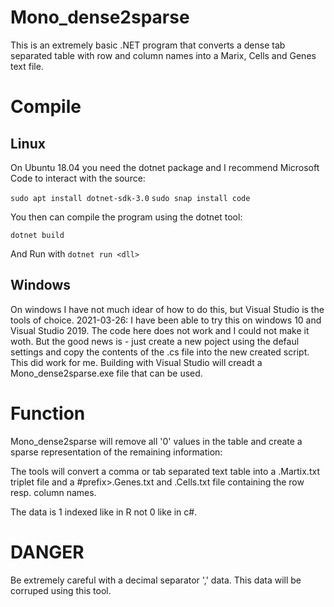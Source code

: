 # Mono_dense2sparse

This is an extremely basic .NET program that converts a dense tab separated table with row and column names into a Marix, Cells and Genes text file.

# Compile

## Linux

On Ubuntu 18.04 you need the dotnet package and I recommend Microsoft Code to interact with the source:

```sudo apt install dotnet-sdk-3.0```
```sudo snap install code```

You then can compile the program using the dotnet tool:

```dotnet build```

And Run with 
```dotnet run <dll>```

## Windows

On windows I have not much idear of how to do this, but Visual Studio is the tools of choice.
2021-03-26: I have been able to try this on windows 10 and Visual Studio 2019.
The code here does not work and I could not make it woth. But the good news is - just create a new poject using the defaul settings and copy the contents of the .cs file into the new created script.
This did work for me.
Building with Visual Studio will creadt a Mono_dense2sparse.exe file that can be used.

# Function

Mono_dense2sparse will remove all '0' values in the table and create a sparse representation of the remaining information:

The tools will convert a comma or tab separated text table into a <prefix>.Martix.txt triplet file and
a #prefix>.Genes.txt and <prefix>.Cells.txt file containing the row resp. column names.

The data is 1 indexed like in R not 0 like in c#.

# DANGER

Be extremely careful with a decimal separator ',' data. This data will be corruped using this tool.
